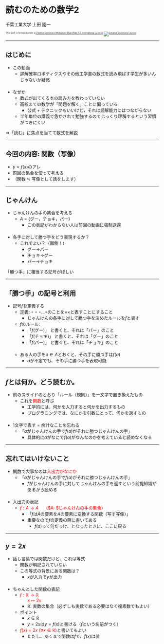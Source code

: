 $\newcommand{\V}[1]{\boldsymbol{#1}}$

# 読むのための数学2

千葉工業大学 上田 隆一

<p style="font-size:50%">
This work is licensed under a <a rel="license" href="http://creativecommons.org/licenses/by-sa/4.0/">Creative Commons Attribution-ShareAlike 4.0 International License</a>.
<a rel="license" href="http://creativecommons.org/licenses/by-sa/4.0/">
<img alt="Creative Commons License" style="border-width:0" src="https://i.creativecommons.org/l/by-sa/4.0/88x31.png" /></a>
</p>

---

## はじめに

* この動画
    * 詳解確率ロボティクスやその他工学書の数式を読み飛ばす学生が多いんじゃないか疑惑<br />　
* なぜか
    * 数式が出てくる本の読み方を教わっていない
    * 高校までの数学が「問題を解く」ことに偏っている
        * 公式 + テクニックもいいけど，それは読解能力にはつながらない
    * 半年単位の講義で急かされて勉強するのでじっくり理解するという習慣がつきにくい


$\Rightarrow$「読む」に焦点を当てて数式を解説

---

## 今回の内容: 関数（写像）

* $y = f(x)$のアレ
* 前回の集合を使って考える
* （関数 $\fallingdotseq$ 写像として話をします）

---

## じゃんけん

* じゃんけんの手の集合を考える
  * $A$ = {グー，チョキ，パー}
    * この表記がわからない人は前回の動画に強制送還<br />　
* 各手に対して勝つ手をどう表現するか？
  * これでよい？（面倒！）
    * グー$\rightarrow$パー
    * チョキ$\rightarrow$グー
    * パー$\rightarrow$チョキ

「勝つ手」に相当する記号がほしい

---

## 「勝つ手」の記号と利用

* 記号$f$を定義する
  * 定義: $\circ\circ\circ\dots\circ$のことを$\times\times$と表すことにすること
    * じゃんけんの各手に対して勝つ手を決めたルールを$f$と表す
  * $f$のルール: 
    * 「$f$(グー)」 と書くと、それは「パー」のこと
    * 「$f$(チョキ)」 と書くと、それは「グー」のこと
    * 「$f$(パー)」 と書くと、それは「チョキ」のこと<br />　
  * ある人の手を$a \in A$とおくと、その手に勝つ手は$f(a)$
    * $a$が不定でも、その手に勝つ手を表現可能

---


## $f$とは何か。どう読むか。

* 前のスライドのとおり「ルール（規則）」を一文字で置き換えたもの
  * これを<span style="color:red">関数</span>と呼ぶ
    * 工学的には、何かを入力すると何かを出力するもの
    * プログラミングでは、なにかを引数にとって、何かを返すもの<br />　
* 1文字で表す = 余計なことを忘れる
    * 「$a$がじゃんけんの手で$f(a)$がそれに勝つじゃんけんの手」
      * 具体的に$a$がなにで$f(a)$がなんなのかを考えていると読めなくなる

---

## 忘れてはいけないこと

* 関数で大事なのは<span style="color:red">入出力がなにか</span>
  * 「$a$がじゃんけんの手で$f(a)$がそれに勝つじゃんけんの手」
    * $f$がじゃんけんの手に対してじゃんけんの手を返すという前提知識があるから読める<br />　
* 入出力の表記
  * <span style="color:red">$f: A \rightarrow A \quad$（$A: $じゃんけんの手の集合）</span>
    * 「$f$は$A$の要素を$A$の要素に変換する関数（写す写像）」
    * 重要なので$f$の定義の際に書いてある
      * $f(a)$って何だっけ、となったときに、ここに戻る

---

## $y = 2x$

* 話し言葉では関数だけど、これは等式
  * 関数が明記されていない
  * この等式の背景にある関数は？
    * $x$が入力で$y$が出力<br />　
* ちゃんとした関数の表記
  * <span style="color:red">$f: \mathbb{R} \to \mathbb{R}$<br />
$\quad\ \ x \mapsto 2x$</span>
    * $\mathbb{R}$: 実数の集合（必ずしも実数である必要はなく複素数でもよい）
  * ポイント
    * $x \in \mathbb{R}$
    * $y = 2x$は$y = f(x)$と書ける（$f$という名前がつく）
  * <span style="color:red">$f(x) = 2x \ (\forall x \in \mathbb{R})$</span>と書いてもよい
    * ただし、あくまで関数は$f$で、$f(x)$は値
